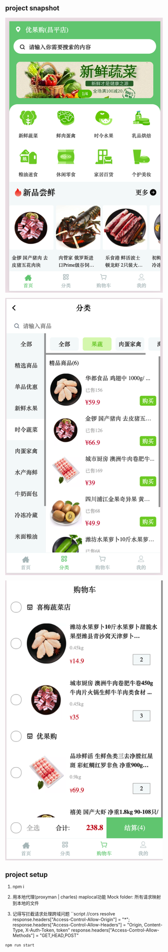 ## project snapshot

![home](snapshot/snapshot.png)

![category](snapshot/snapshot-2.png)

![cart](snapshot/snapshot-3.png)
## project setup

1. npm i

2. 用本地代理(proxyman | charles) maplocal功能
Mock folder: 所有请求映射到本地的文件
3. 记得写拦截请求处理跨域问题
``script
//cors resolve
  response.headers["Access-Control-Allow-Origin"] = "*";
  response.headers["Access-Control-Allow-Headers"] = "Origin, Content-Type, X-Auth-Token, token"
  response.headers["Access-Control-Allow-Methods"] = "GET,HEAD,POST"
```
npm run start